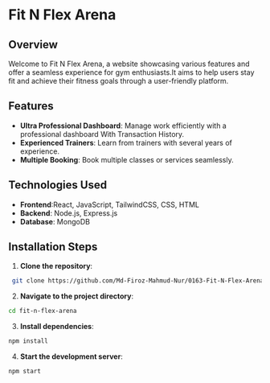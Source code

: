 # Fit N Flex Arena

## Overview

Welcome to Fit N Flex Arena, a website showcasing various features and offer a seamless experience for gym enthusiasts.It aims to help users stay fit and achieve their fitness goals through a user-friendly platform.

## Features

- **Ultra Professional Dashboard**: Manage work efficiently with a professional dashboard With Transaction History.
- **Experienced Trainers**: Learn from trainers with several years of experience.
- **Multiple Booking**: Book multiple classes or services seamlessly.

## Technologies Used

- **Frontend**:React, JavaScript, TailwindCSS, CSS, HTML
- **Backend**: Node.js, Express.js
- **Database**: MongoDB

## Installation Steps

1. **Clone the repository**:

```bash
 git clone https://github.com/Md-Firoz-Mahmud-Nur/0163-Fit-N-Flex-Arena-client-assignment-12-module-72.git
```

2. **Navigate to the project directory**:

```bash
cd fit-n-flex-arena
```

3. **Install dependencies**:

```bash
npm install
```

4. **Start the development server**:

```bash
npm start
```

